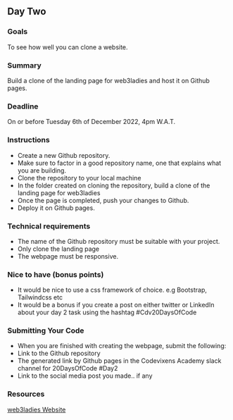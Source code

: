 ## Day Two

### Goals
To see how well you can clone a website.

### Summary
Build a clone of the landing page for web3ladies and host it on Github pages.

### Deadline
On or before Tuesday 6th of December 2022, 4pm W.A.T.

### Instructions
- Create a new Github repository.
- Make sure to factor in a good repository name, one that explains what you are building.
- Clone the repository to your local machine
- In the folder created on cloning the repository, build a clone of the landing page for web3ladies
- Once the page is completed, push your changes to Github.
- Deploy it on Github pages.

### Technical requirements
- The name of the Github repository must be suitable with your project.
- Only clone the landing page
- The webpage must be responsive.

### Nice to have (bonus points)
- It would be nice to use a css framework of choice. e.g Bootstrap, Tailwindcss etc
- It would be a bonus if you create a post on either twitter or LinkedIn about your day 2 task using the hashtag #Cdv20DaysOfCode

### Submitting Your Code
- When you are finished with creating the webpage, submit the following:
- Link to the Github repository
- The generated link by Github pages in the Codevixens Academy slack channel for 20DaysOfCode #Day2
- Link to the social media post you made.. if any

### Resources
[web3ladies Website](https://www.web3ladies.com/)
